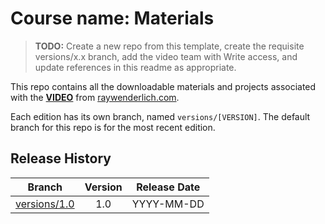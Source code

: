 # Course name: Materials

> __TODO:__ Create a new repo from this template, create the requisite versions/x.x branch, add the video team with Write access, and update references in this readme as appropriate.


This repo contains all the downloadable materials and projects associated with the **[VIDEO](https://www.raywenderlich.com/library)** from [raywenderlich.com](https://www.raywenderlich.com).

Each edition has its own branch, named `versions/[VERSION]`. The default branch for this repo is for the most recent edition.

## Release History

| Branch                                                                            | Version | Release Date |
| --------------------------------------------------------------------------------- |:-------:|:------------:|
| [versions/1.0](https://github.com/raywenderlich/TODO-materials/tree/versions/1.0) | 1.0     | YYYY-MM-DD   |
